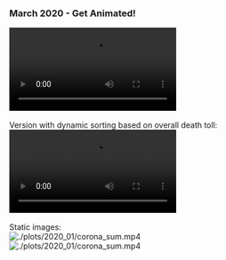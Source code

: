 ### March 2020 - Get Animated!
![./plots/2020_01/corona_begin.mp4](https://raw.githubusercontent.com/Z3tt/SWDchallenge/master/plots/2020_03/corona_begin.mp4)<br><br>
Version with dynamic sorting based on overall death toll:<br>
![./plots/2020_01/corona_sum.mp4](https://raw.githubusercontent.com/Z3tt/SWDchallenge/master/plots/2020_03/corona_begin.mp4)<br><br>
Static images:<br>
![./plots/2020_01/corona_sum.mp4](https://raw.githubusercontent.com/Z3tt/SWDchallenge/master/plots/2020_03/corona_begin_latest_hq.png)<br>
![./plots/2020_01/corona_sum.mp4](https://raw.githubusercontent.com/Z3tt/SWDchallenge/master/plots/2020_03/corona_sum_latest_hq.png)
